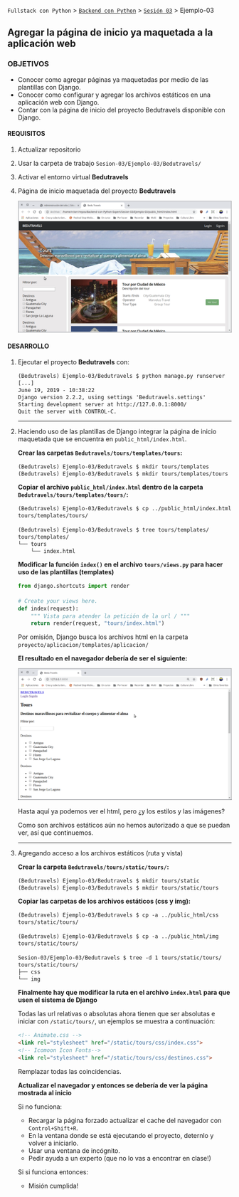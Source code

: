 `Fullstack con Python` > [`Backend con Python`](../../Readme.md) > [`Sesión 03`](../Readme.md) > Ejemplo-03
## Agregar la página de inicio ya maquetada a la aplicación web

### OBJETIVOS
- Conocer como agregar páginas ya maquetadas por medio de las plantillas con Django.
- Conocer como configurar y agregar los archivos estáticos en una aplicación web con Django.
- Contar con la página de inicio del proyecto Bedutravels disponible con Django.

#### REQUISITOS
1. Actualizar repositorio
1. Usar la carpeta de trabajo `Sesion-03/Ejemplo-03/Bedutravels/`
1. Activar el entorno virtual __Bedutravels__
1. Página de inicio maquetada del proyecto __Bedutravels__

   ![index.html](assets/bedutravels-index-01.png)

#### DESARROLLO
1. Ejecutar el proyecto __Bedutravels__ con:

   ```console
   (Bedutravels) Ejemplo-03/Bedutravels $ python manage.py runserver
   [...]
   June 19, 2019 - 10:38:22
   Django version 2.2.2, using settings 'Bedutravels.settings'
   Starting development server at http://127.0.0.1:8000/
   Quit the server with CONTROL-C.   
   ```
   ***

1. Haciendo uso de las plantillas de Django integrar la página de inicio maquetada que se encuentra en `public_html/index.html`.

   __Crear las carpetas `Bedutravels/tours/templates/tours`:__

   ```console
   (Bedutravels) Ejemplo-03/Bedutravels $ mkdir tours/templates
   (Bedutravels) Ejemplo-03/Bedutravels $ mkdir tours/templates/tours
   ```

   __Copiar el archivo `public_html/index.html` dentro de la carpeta `Bedutravels/tours/templates/tours/`:__

   ```console
   (Bedutravels) Ejemplo-03/Bedutravels $ cp ../public_html/index.html tours/templates/tours/

   (Bedutravels) Ejemplo-03/Bedutravels $ tree tours/templates/
   tours/templates/
   └── tours
       └── index.html
   ```

   __Modificar la función `index()` en el archivo `tours/views.py` para hacer uso de las plantillas (templates)__

   ```python
   from django.shortcuts import render

   # Create your views here.
   def index(request):
       """ Vista para atender la petición de la url / """
       return render(request, "tours/index.html")
   ```
   Por omisión, Django busca los archivos html en la carpeta `proyecto/aplicacion/templates/aplicacion/`

   __El resultado en el navegador debería de ser el siguiente:__

   ![index.html con plantillas](assets/bedutravels-index-02.png)

   Hasta aquí ya podemos ver el html, pero ¿y los estilos y las imágenes?

   Como son archivos estáticos aún no hemos autorizado a que se puedan ver, así que continuemos.
   ***

1. Agregando acceso a los archivos estáticos (ruta y vista)

   __Crear la carpeta `Bedutravels/tours/static/tours/`:__

   ```console
   (Bedutravels) Ejemplo-03/Bedutravels $ mkdir tours/static
   (Bedutravels) Ejemplo-03/Bedutravels $ mkdir tours/static/tours
   ```

   __Copiar las carpetas de los archivos estáticos (css y img):__

   ```console
   (Bedutravels) Ejemplo-03/Bedutravels $ cp -a ../public_html/css tours/static/tours/

   (Bedutravels) Ejemplo-03/Bedutravels $ cp -a ../public_html/img tours/static/tours/

   Sesion-03/Ejemplo-03/Bedutravels $ tree -d 1 tours/static/tours/
   tours/static/tours/
   ├── css
   └── img
   ```

   __Finalmente hay que modificar la ruta en el archivo `index.html` para que usen el sistema de Django__

   Todas las url relativas o absolutas ahora tienen que ser absolutas e iniciar con `/static/tours/`, un ejemplos se muestra a continuación:

   ```html
   <!-- Animate.css -->
   <link rel="stylesheet" href="/static/tours/css/index.css">
   <!-- Icomoon Icon Fonts-->
   <link rel="stylesheet" href="/static/tours/css/destinos.css">
   ```
   Remplazar todas las coincidencias.

   __Actualizar el navegador y entonces se debería de ver la página mostrada al inicio__

   Si no funciona:
   - Recargar la página forzado actualizar el cache del navegador con `Control+Shift+R`.
   - En la ventana donde se está ejecutando el proyecto, deternlo y volver a iniciarlo.
   - Usar una ventana de incógnito.
   - Pedir ayuda a un experto (que no lo vas a encontrar en clase!)

   Si si funciona entonces:
   - Misión cumplida!
